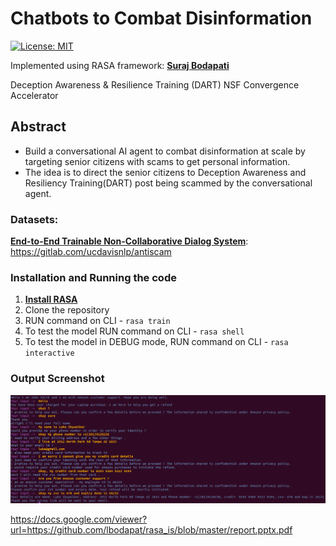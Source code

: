# Chatbots to Combat Disinformation 
[![License: MIT](https://img.shields.io/badge/License-MIT-yellow.svg)](https://opensource.org/licenses/MIT)

Implemented using RASA framework:
[**Suraj Bodapati**](https://www.linkedin.com/in/suraj-bls/)

Deception Awareness & Resilience Training (DART) NSF Convergence Accelerator

## Abstract
- Build a conversational AI agent to combat disinformation at scale by targeting senior citizens with scams to get personal information.
- The idea is to direct the senior citizens to Deception Awareness and Resiliency Training(DART) post being scammed by the conversational agent.

### Datasets:
[**End-to-End Trainable Non-Collaborative Dialog System**](https://arxiv.org/abs/1911.10742): https://gitlab.com/ucdavisnlp/antiscam

### Installation and Running the code
1. [**Install RASA**](https://rasa.com/docs/rasa/installation/installing-rasa-open-source/)
2. Clone the repository
3. RUN command on CLI - ```rasa train```
4. To test the model RUN command on CLI - ```rasa shell```
5. To test the model in DEBUG mode, RUN command on CLI - ```rasa interactive```

### Output Screenshot

![Alt text](/Notebooks/output.png?raw=true "Output ScreenShot")

https://docs.google.com/viewer?url=https://github.com/lbodapat/rasa_is/blob/master/report.pptx.pdf
